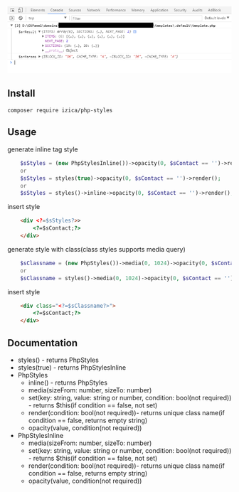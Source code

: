 ![browser screen](https://raw.githubusercontent.com/izica/php-browser-log/master/screen.png "browser screen")
## Install
```
composer require izica/php-styles
```

## Usage
generate inline tag style
```php
    $sStyles = (new PhpStylesInline())->opacity(0, $sContact == '')->render();
    or
    $sStyles = styles(true)->opacity(0, $sContact == '')->render();
    or
    $sStyles = styles()->inline->opacity(0, $sContact == '')->render();
```
insert style
```html
    <div <?=$sStyles?>>
        <?=$sContact;?>
    </div>
```

generate style with class(class styles supports media query)
```php
    $sClassname = (new PhpStyles())->media(0, 1024)->opacity(0, $sContact == '')->render();
    or
    $sClassname = styles()->media(0, 1024)->opacity(0, $sContact == '')->render();
```

insert style
```html
    <div class="<?=$sClassname?>">
        <?=$sContact;?>
    </div>
```

## Documentation
* styles() - returns PhpStyles
* styles(true) - returns PhpStylesInline
* PhpStyles
    * inline() - returns PhpStyles
    * media(sizeFrom: number, sizeTo: number)
    * set(key: string, value: string or number, condition: bool(not required)) - returns $this(if condition == false, not set)
    * render(condition: bool(not required))- returns unique class name(if condition == false, returns empty string)
    * opacity(value, condition(not required))
* PhpStylesInline
    * media(sizeFrom: number, sizeTo: number)
    * set(key: string, value: string or number, condition: bool(not required)) - returns $this(if condition == false, not set)
    * render(condition: bool(not required))- returns unique class name(if condition == false, returns empty string)
    * opacity(value, condition(not required))
